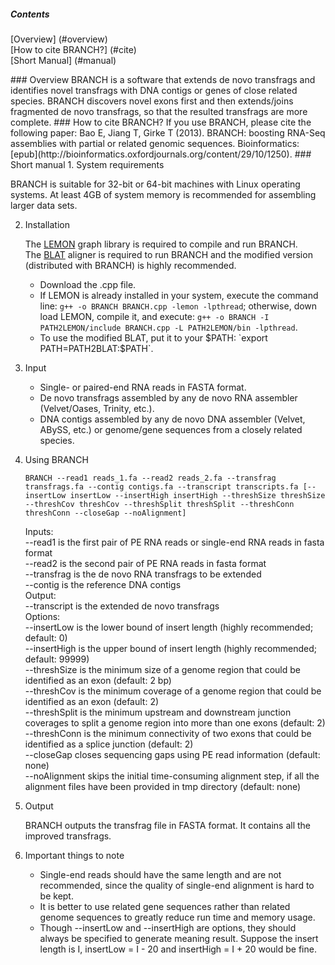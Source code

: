 ##### Contents
[Overview] (#overview)  
[How to cite BRANCH?] (#cite)  
[Short Manual] (#manual)  

<a name="overview"/>
### Overview
BRANCH is a software that extends de novo transfrags and identifies novel transfrags with DNA contigs or genes of close related species. BRANCH discovers novel exons first and then extends/joins fragmented de novo transfrags, so that the resulted transfrags are more complete.

<a name="cite"/>
### How to cite BRANCH?
If you use BRANCH, please cite the following paper:  
Bao E, Jiang T, Girke T (2013). BRANCH: boosting RNA-Seq assemblies with partial or related genomic sequences. Bioinformatics: [epub](http://bioinformatics.oxfordjournals.org/content/29/10/1250).

<a name="manual"/>
### Short manual
1. System requirements

   BRANCH is suitable for 32-bit or 64-bit machines with Linux operating systems. At least 4GB of system memory is recommended for assembling larger data sets. 

2. Installation

   The [LEMON](http://lemon.cs.elte.hu/trac/lemon) graph library is required to compile and run BRANCH.  
   The [BLAT](http://genome.ucsc.edu/FAQ/FAQblat.html) aligner is required to run BRANCH and the modified version (distributed with BRANCH) is highly recommended.  
   * Download the .cpp file.
   * If LEMON is already installed in your system, execute the command line: `g++ -o BRANCH BRANCH.cpp -lemon -lpthread`; otherwise, down load LEMON, compile it, and execute: `g++ -o BRANCH -I PATH2LEMON/include BRANCH.cpp -L PATH2LEMON/bin -lpthread`.
   * To use the modified BLAT, put it to your $PATH: `export PATH=PATH2BLAT:$PATH`.

3. Input
   * Single- or paired-end RNA reads in FASTA format.
   * De novo transfrags assembled by any de novo RNA assembler (Velvet/Oases, Trinity, etc.).
   * DNA contigs assembled by any de novo DNA assembler (Velvet, ABySS, etc.) or genome/gene sequences from a closely related species.

4. Using BRANCH

   ```
   BRANCH --read1 reads_1.fa --read2 reads_2.fa --transfrag transfrags.fa --contig contigs.fa --transcript transcripts.fa [--insertLow insertLow --insertHigh insertHigh --threshSize threshSize --threshCov threshCov --threshSplit threshSplit --threshConn threshConn --closeGap --noAlignment]
   ```

   Inputs:  
   --read1 is the first pair of PE RNA reads or single-end RNA reads in fasta format  
   --read2 is the second pair of PE RNA reads in fasta format  
   --transfrag is the de novo RNA transfrags to be extended  
   --contig is the reference DNA contigs  
   Output:  
   --transcript is the extended de novo transfrags  
   Options:  
   --insertLow is the lower bound of insert length (highly recommended; default: 0)  
   --insertHigh is the upper bound of insert length (highly recommended; default: 99999)  
   --threshSize is the minimum size of a genome region that could be identified as an exon (default: 2 bp)  
   --threshCov is the minimum coverage of a genome region that could be identified as an exon (default: 2)  
   --threshSplit is the minimum upstream and downstream junction coverages to split a genome region into more than one exons (default: 2)  
   --threshConn is the minimum connectivity of two exons that could be identified as a splice junction (default: 2)  
   --closeGap closes sequencing gaps using PE read information (default: none)  
   --noAlignment skips the initial time-consuming alignment step, if all the alignment files have been provided in tmp directory (default: none)

5. Output

   BRANCH outputs the transfrag file in FASTA format. It contains all the improved transfrags.

6. Important things to note
   * Single-end reads should have the same length and are not recommended, since the quality of single-end alignment is hard to be kept.
   * It is better to use related gene sequences rather than related genome sequences to greatly reduce run time and memory usage.
   * Though --insertLow and --insertHigh are options, they should always be specified to generate meaning result. Suppose the insert length is I, insertLow = I - 20 and insertHigh = I + 20 would be fine.
